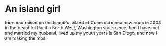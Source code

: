 # An island girl 

born and raised on the beautiful island of Guam
set some new roots in 2008 in the beautiful Pacific North West, Washington state.
since then I have met and married my husband, 
lived up my youth years in San Diego,
and now I am making the mos
